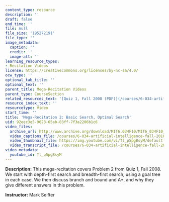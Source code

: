 ```yaml
---
content_type: resource
description: ''
draft: false
end_time: ''
file: null
file_size: '195272191'
file_type: ''
image_metadata:
  caption: ''
  credit: ''
  image-alt: ''
learning_resource_types:
- Recitation Videos
license: https://creativecommons.org/licenses/by-nc-sa/4.0/
ocw_type: ''
optional_tab_title: ''
optional_text: ''
parent_title: Mega-Recitation Videos
parent_type: CourseSection
related_resources_text: '[Quiz 1, Fall 2008 (PDF)](/courses/6-034-artificial-intelligence-fall-2010/resources/mit6_034f10_quiz1_2008)'
resource_index_text: ''
resourcetype: Video
start_time: ''
title: 'Mega-Recitation 2: Basic Search, Optimal Search'
uid: 92eec3e5-9623-65ab-83ff-7f3a2206b1c6
video_files:
  archive_url: http://www.archive.org/download/MIT6.034F10/MIT6_034F10_rec02_300k.mp4
  video_captions_file: /courses/6-034-artificial-intelligence-fall-2010/d46dc418043758de9ab93fc704f53915_Tl_p5pgBsyM.vtt
  video_thumbnail_file: https://img.youtube.com/vi/Tl_p5pgBsyM/default.jpg
  video_transcript_file: /courses/6-034-artificial-intelligence-fall-2010/020270f53204e7c28646ee56314d3612_Tl_p5pgBsyM.pdf
video_metadata:
  youtube_id: Tl_p5pgBsyM
---
```

**Description:** This mega-recitation covers Problem 2 from Quiz 1, Fall 2008. We start with depth-first search and breadth-first search, using a goal tree in each case. We then discuss branch and bound and A\*, and why they give different answers in this problem.

**Instructor:** Mark Seifter